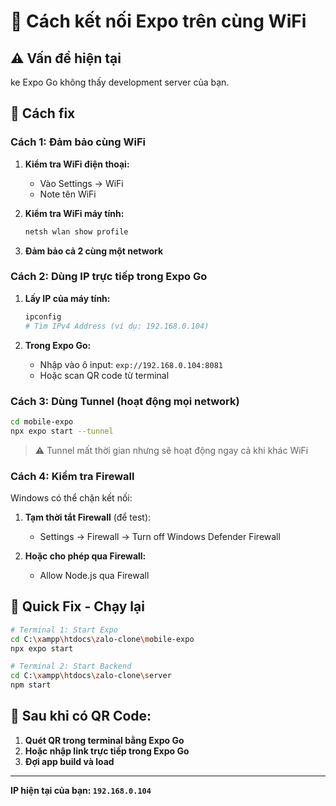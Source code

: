# 📡 Cách kết nối Expo trên cùng WiFi

## ⚠️ Vấn đề hiện tại

ke Expo Go không thấy development server của bạn.

## 🔧 Cách fix

### Cách 1: Đảm bảo cùng WiFi

1. **Kiểm tra WiFi điện thoại:**
   - Vào Settings → WiFi
   - Note tên WiFi

2. **Kiểm tra WiFi máy tính:**
   ```powershell
   netsh wlan show profile
   ```
   
3. **Đảm bảo cả 2 cùng một network**

### Cách 2: Dùng IP trực tiếp trong Expo Go

1. **Lấy IP của máy tính:**
   ```powershell
   ipconfig
   # Tìm IPv4 Address (ví dụ: 192.168.0.104)
   ```

2. **Trong Expo Go:**
   - Nhập vào ô input: `exp://192.168.0.104:8081`
   - Hoặc scan QR code từ terminal

### Cách 3: Dùng Tunnel (hoạt động mọi network)

```bash
cd mobile-expo
npx expo start --tunnel
```

> ⚠️ Tunnel mất thời gian nhưng sẽ hoạt động ngay cả khi khác WiFi

### Cách 4: Kiểm tra Firewall

Windows có thể chặn kết nối:

1. **Tạm thời tắt Firewall** (để test):
   - Settings → Firewall → Turn off Windows Defender Firewall

2. **Hoặc cho phép qua Firewall:**
   - Allow Node.js qua Firewall

## 🎯 Quick Fix - Chạy lại

```bash
# Terminal 1: Start Expo
cd C:\xampp\htdocs\zalo-clone\mobile-expo
npx expo start

# Terminal 2: Start Backend
cd C:\xampp\htdocs\zalo-clone\server
npm start
```

## 📱 Sau khi có QR Code:

1. **Quét QR trong terminal bằng Expo Go**
2. **Hoặc nhập link trực tiếp trong Expo Go**
3. **Đợi app build và load**

---

**IP hiện tại của bạn: `192.168.0.104`**

